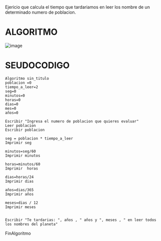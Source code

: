 Ejericio que calcula el tiempo que tardariamos en leer los nombre de un determinado numero de poblacion.
# ALGORITMO 
![image](https://user-images.githubusercontent.com/119713481/208264015-2750b140-aba5-4745-aa0f-69c41e6ad28c.png)

# SEUDOCODIGO

    Algoritmo sin_titulo
	poblacion =0
	tiempo_a_leer=2
	seg=0
	minutos=0
	horas=0
	dias=0
	mes=0
	años=0
	
	Escribir "Ingresa el numero de poblacion que quieres evaluar"
	Leer poblacion	
	Escribir poblacion	
	
	seg = poblacion * tiempo_a_leer
	Imprimir seg
	
	minutos=seg/60
	Imprimir minutos
	
	horas=minutos/60
	Imprimir  horas
	
	dias=horas/24
	Imprimir dias
	
	años=dias/365
	Imprimir años
	
	meses=dias / 12
	Imprimir meses
	
	
	Escribir "Te tardarias: ", años , " años y ", meses , " en leer todos los nombres del planeta"
	
		
	
FinAlgoritmo
